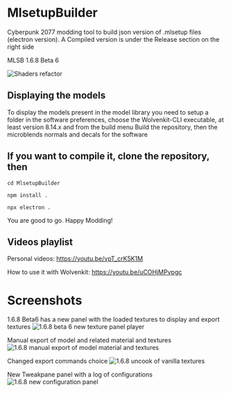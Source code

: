 # MlsetupBuilder
Cyberpunk 2077 modding tool to build json version of .mlsetup files (electron version).
A Compiled version is under the Release section on the right side

MLSB 1.6.8 Beta 6

![Shaders refactor](https://www.kientzproduction.com/gitcontent/mlsb_168_1_beta6_texture_loading.png)

## Displaying the models

To display the models present in the model library you need to setup a folder in the software preferences, choose the Wolvenkit-CLI executable, at least version 8.14.x and from the build menu Build the repository, then the microblends normals and decals for the software

## If you want to compile it, clone the repository, then
```
cd MlsetupBuilder

npm install .

npx electron .
```

You are good to go. Happy Modding!

## Videos playlist
Personal videos: https://youtu.be/vpT_crK5K1M

How to use it with Wolvenkit: https://youtu.be/uCOHjMPvpgc

# Screenshots
1.6.8 Beta6 has a new panel with the loaded textures
to display and export textures
![1.6.8 beta 6 new texture panel player](https://www.kientzproduction.com/gitcontent/mlsb_168_2_beta6_texture_player.png)

Manual export of model and related material and textures
![1.6.8 manual export of model material and textures](https://www.kientzproduction.com/gitcontent/mlsb_168_3_beta6_manual_export.png)

Changed export commands choice
![1.6.8 uncook of vanilla textures](https://www.kientzproduction.com/gitcontent/mlsb_168_4_beta6_export_change.png)

New Tweakpane panel with a log of configurations
![1.6.8 new configuration panel](https://www.kientzproduction.com/gitcontent/mlsb_168_5_beta6_configuration.png)

